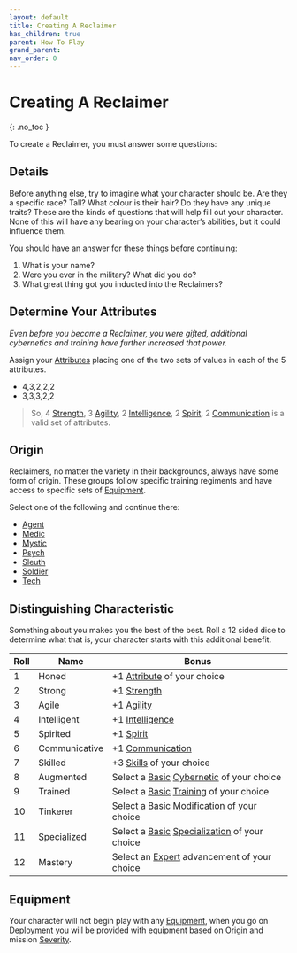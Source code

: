```yaml
---
layout: default
title: Creating A Reclaimer
has_children: true
parent: How To Play
grand_parent: 
nav_order: 0
---
```

# Creating A Reclaimer
{: .no_toc }

To create a Reclaimer, you must answer some questions:

## Details
Before anything else, try to imagine what your character should be. Are they a specific race? Tall? What colour is their hair? Do they have any unique traits? These are the kinds of questions that will help fill out your character. None of this will have any bearing on your character’s abilities, but it could influence them.

You should have an answer for these things before continuing:
1. What is your name?
2. Were you ever in the military? What did you do?
3. What great thing got you inducted into the Reclaimers?

## Determine Your Attributes
*Even before you became a Reclaimer, you were gifted, additional cybernetics and training have further increased that power.*

Assign your [Attributes](Game/Core/Attributes) placing one of the two sets of values in each of the 5 attributes.
* 4,3,2,2,2
* 3,3,3,2,2

> So, 4 [Strength](Core/Strength), 3 [Agility](Core/Agility), 2 [Intelligence](Core/Intelligence), 2 [Spirit](Core/Spirit), 2 [Communication](Core/Communication) is a valid set of attributes.


## Origin
Reclaimers, no matter the variety in their backgrounds, always have some form of origin. These groups follow specific training regiments and have access to specific sets of [Equipment](Core/Equipment).

Select one of the following and continue there:
* [Agent](Game/Agent)
* [Medic](Game/Medic)
* [Mystic](Game/Mystic)
* [Psych](Game/Psych)
* [Sleuth](Game/Sleuth)
* [Soldier](Game/Soldier)
* [Tech](Game/Tech)

## Distinguishing Characteristic
Something about you makes you the best of the best. Roll a 12 sided dice to determine what that is, your character starts with this additional benefit.

| Roll | Name | Bonus |
| ---- | ---- | ---- |
| 1 | Honed | +1 [Attribute](Game/Core/Attributes) of your choice |
| 2 | Strong | +1 [Strength](Game/Core/Strength) |
| 3 | Agile | +1 [Agility](Game/Core/Agility) |
| 4 | Intelligent | +1 [Intelligence](Game/Core/Intelligence) |
| 5 | Spirited | +1 [Spirit](Game/Core/Spirit) |
| 6 | Communicative | +1 [Communication](Game/Core/Communication) |
| 7 | Skilled | +3 [Skills](Game/Core/Skills) of your choice |
| 8 | Augmented | Select a [Basic](Game/Progress#Basic) [Cybernetic](Game/Cybernetic-List) of your choice |
| 9 | Trained | Select a [Basic](Game/Progress#Basic) [Training](Game/Training-List) of your choice |
| 10 | Tinkerer | Select a [Basic](Game/Progress#Basic) [Modification](Game/Modification-List) of your choice |
| 11 | Specialized | Select a [Basic](Game/Progress#Basic) [Specialization](Game/Specialization-List) of your choice |
| 12 | Mastery | Select an [Expert](Game/Expert-List) advancement of your choice |

## Equipment
Your character will not begin play with any [Equipment](Core/Equipment), when you go on [Deployment](Deployment) you will be provided with equipment based on [Origin](#Origin) and mission [Severity](Deployment#Severity).